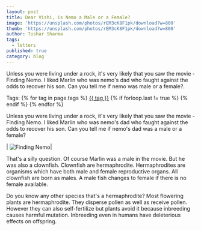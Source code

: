```yaml
---
layout: post
title: Dear Vishi, is Nemo a Male or a Female?
image: 'https://unsplash.com/photos/rEM3cK8F1pk/download?w=800'
thumb: 'https://unsplash.com/photos/rEM3cK8F1pk/download?w=800'
author: Tushar Sharma
tags: 
  - letters
published: true
category: blog
---
```


Unless you were living under a rock, it's very likely that you saw the movie - Finding Nemo. I liked Marlin who was nemo's dad who faught against the odds to recover his son. Can you tell me if nemo was male or a female?.<!-- truncate_here -->
<p>Tags: {% for tag in page.tags %} <a class="mytag" href="/tag/{{ tag }}" title="View posts tagged with &quot;{{ tag }}&quot;">{{ tag }}</a>  {% if forloop.last != true %} {% endif %} {% endfor %} </p>

Unless you were living under a rock, it's very likely that you saw the movie - Finding Nemo. I liked Marlin who was nemo's dad who faught against the odds to recover his son. Can you tell me if nemo's dad was a male or a female?

| <img align="center"  loading="lazy" src="https://unsplash.com/photos/rEM3cK8F1pk/download?w=800" alt="Finding Nemo" />|

That's a silly question. Of course Marlin was a male in the movie. But he was also a clownfish. Clownfish are hermaphrodite. Hermaphrodites are organisms which have both male and female reproductive organs. All clownfish are born as males. A male fish changes to female if there is no female available. 

Do you know any other species that's a hermaphrodite? Most flowering plants are hermaphrodite. They disperse pollen as well as receive pollen. However they can also self-fertilize but plants avoid it because inbreeding causes harmful mutation. Inbreeding even in humans have deleterious effects on offspring.